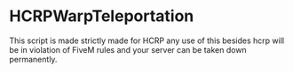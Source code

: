 # HCRPWarpTeleportation
This script is made strictly made for HCRP any use of this besides hcrp will be in violation of FiveM rules and your server can be taken down permanently.
